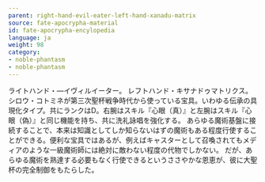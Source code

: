 ```yaml
---
parent: right-hand-evil-eater-left-hand-xanadu-matrix
source: fate-apocrypha-material
id: fate-apocrypha-encylopedia
language: ja
weight: 98
category:
- noble-phantasm
- noble-phantasm
---
```


ライトハンド・—イヴィルイーター。
レフトハンド・キサナドゥマトリクス。
シロウ・コトミネが第三次聖杯戦争時代から使っている宝具。いわゆる伝承の具現化タイプ。共にランクはD。右腕はスキル『心眼（真）』と左腕はスキル『心眼（偽）』と同じ機能を持ち、共に洗礼詠唱を強化する。
あらゆる魔術基盤に接続することで、本来は知識としてしか知らないはずの魔術もある程度行使することができる。便利な宝具ではあるが、例えばキャスターとして召喚されてもメディアのような一級魔術師には絶対に敵わない程度の代物でしかない。
だが、あらゆる魔術を熟達する必要もなく行使できるというささやかな恩恵が、彼に大聖杯の完全制御をもたらした。
